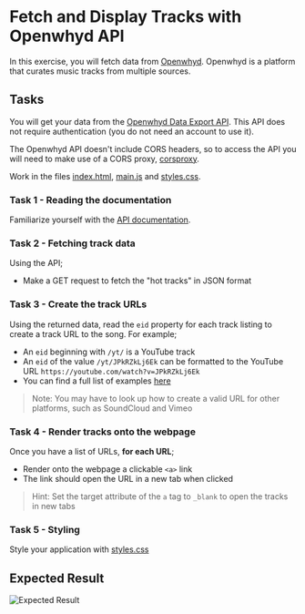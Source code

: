 # Fetch and Display Tracks with Openwhyd API

In this exercise, you will fetch data from [Openwhyd](https://openwhyd.org). Openwhyd is a platform that curates music tracks from multiple sources.

## Tasks

You will get your data from the [Openwhyd Data Export API](https://openwhyd.github.io/openwhyd/API#openwhyd-data-export-api). This API does not require authentication (you do not need an account to use it).

The Openwhyd API doesn't include CORS headers, so to access the API you will need to make use of a CORS proxy, [corsproxy](https://corsproxy.io/).

Work in the files [index.html](./index.html), [main.js](./main.js) and [styles.css](./styles.css).

### Task 1 - Reading the documentation

Familiarize yourself with the [API documentation](https://openwhyd.github.io/openwhyd/API#openwhyd-data-export-api).

### Task 2 - Fetching track data

Using the API;

- Make a GET request to fetch the "hot tracks" in JSON format

### Task 3 - Create the track URLs

Using the returned data, read the `eid` property for each track listing to create a track URL to the song. For example;

- An `eid` beginning with `/yt/` is a YouTube track
- An `eid` of the value `/yt/JPkRZkLj6Ek` can be formatted to the YouTube URL `https://youtube.com/watch?v=JPkRZkLj6Ek`
- You can find a full list of examples [here](https://openwhyd.github.io/openwhyd/API#formats-and-appendix)

> Note: You may have to look up how to create a valid URL for other platforms, such as SoundCloud and Vimeo

### Task 4 - Render tracks onto the webpage

Once you have a list of URLs, **for each URL**;

- Render onto the webpage a clickable `<a>` link
- The link should open the URL in a new tab when clicked

> Hint: Set the target attribute of the `a` tag to `_blank` to open the tracks in new tabs

### Task 5 - Styling

Style your application with [styles.css](./styles.css)

## Expected Result

![Expected Result](./reference.png)

